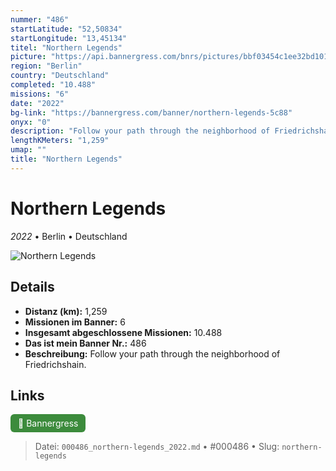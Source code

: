 ```yaml
---
nummer: "486"
startLatitude: "52,50834"
startLongitude: "13,45134"
titel: "Northern Legends"
picture: "https://api.bannergress.com/bnrs/pictures/bbf03454c1ee32bd101d8b31f92dd5cf"
region: "Berlin"
country: "Deutschland"
completed: "10.488"
missions: "6"
date: "2022"
bg-link: "https://bannergress.com/banner/northern-legends-5c88"
onyx: "0"
description: "Follow your path through the neighborhood of Friedrichshain."
lengthKMeters: "1,259"
umap: ""
title: "Northern Legends"
---
```

# Northern Legends

*2022* • Berlin • Deutschland

![Northern Legends](https://api.bannergress.com/bnrs/pictures/bbf03454c1ee32bd101d8b31f92dd5cf)

## Details
- **Distanz (km):** 1,259
- **Missionen im Banner:** 6
- **Insgesamt abgeschlossene Missionen:** 10.488
- **Das ist mein Banner Nr.:** 486
- **Beschreibung:** Follow your path through the neighborhood of Friedrichshain.


## Links
<div style="margin-top: 0.5em;">
<a href="https://bannergress.com/banner/northern-legends-5c88" target="_blank" style="display:inline-block;margin-right:8px;padding:6px 12px;background-color:#3c8b3c;color:white;text-decoration:none;border-radius:6px;">🔗 Bannergress</a>

</div>


> Datei: `000486_northern-legends_2022.md` • #000486 • Slug: `northern-legends`
